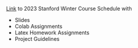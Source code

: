 [Link](https://web.stanford.edu/class/cs224w/) to 2023 Stanford Winter Course Schedule with 
- Slides
- Colab Assignments
- Latex Homework Assignments
- Project Guidelines
